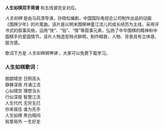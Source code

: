 

**人生如棋双手简谱** 和五线谱完全对应。

_人生如棋_
是由马风清导演，孙晓松编剧，中国国际电视总公司制作出品的动画《围棋少年》的片尾曲。该片是以明末围棋神童江流儿的成长经历为主线，采用评书式的叙事风格，运用“侠”、“俗”、“情”等叙事元素，弘扬了中华围棋的精神和中国棋手的爱国情节。该片人物造型特点鲜明，制作精致，人物、背景具有立体感、层次感。

歌词下方是 _人生如棋钢琴谱_ ，大家可以免费下载学习。

### 人生如棋歌词：

朗朗晴空 日照高头  
静静深夜 月涌江流  
心似晴空 理想当头  
行似深夜 智慧江流  
人生代代 无穷无已  
你来我往 谁为先手  
人生如棋 黑白相间  
局里局外 一生好走

